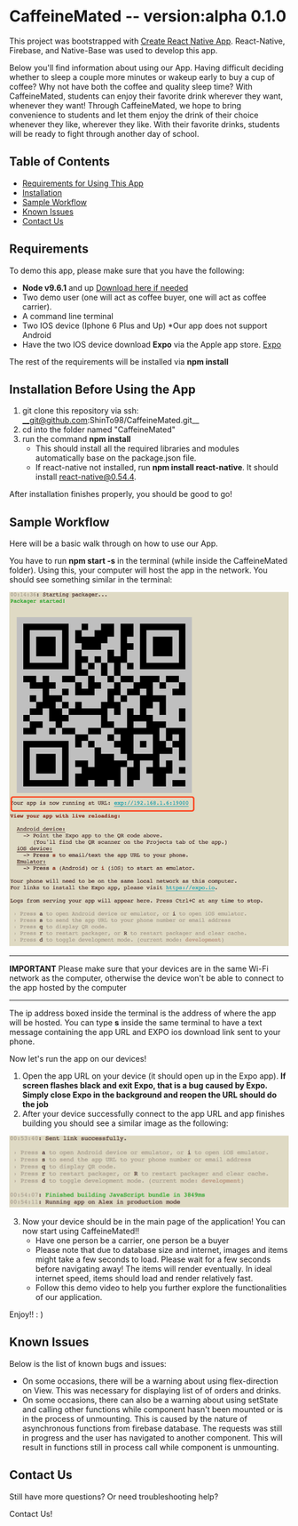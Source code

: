 # CaffeineMated -- version:alpha 0.1.0

This project was bootstrapped with [Create React Native App](https://github.com/react-community/create-react-native-app). React-Native, Firebase, and Native-Base was used to develop this app. 

Below you'll find information about using our App. Having difficult deciding whether to sleep a couple more minutes or wakeup
early to buy a cup of coffee? Why not have both the coffee and quality sleep time? With CaffeineMated, students can enjoy their favorite drink wherever they want, whenever they want! Through CaffeineMated, we hope to bring convenience to students and let them enjoy the drink of their choice whenever they like, wherever they like. With their favorite drinks, students will be ready to fight through another day of school.

## Table of Contents

* [Requirements for Using This App](#requirements)
* [Installation](#installation-before-using-the-app)
* [Sample Workflow](#sample-workflow)
* [Known Issues](#known-issues)
* [Contact Us](#contact-us)


## Requirements

To demo this app, please make sure that you have the following:
  
  - __Node v9.6.1__ and up [Download here if needed](https://nodejs.org/en/download/current/)
  - Two demo user (one will act as coffee buyer, one will act as coffee carrier).
  - A command line terminal
  - Two IOS device (Iphone 6 Plus and Up) *Our app does not support Android
  - Have the two IOS device download __Expo__ via the Apple app store. [Expo](https://expo.io/)
  
The rest of the requirements will be installed via __npm install__
  
## Installation Before Using the App

1. git clone this repository via ssh: __git@github.com:ShinTo98/CaffeineMated.git__
2. cd into the folder named "CaffeineMated"
3. run the command __npm install__
   - This should install all the required libraries and modules automatically base on the package.json file. 
   - If react-native not installed, run __npm install react-native__. It should install react-native@0.54.4.
   
After installation finishes properly, you should be good to go!

## Sample Workflow
Here will be a basic walk through on how to use our App.

You have to run __npm start -s__ in the terminal (while inside the CaffeineMated folder). Using this, your computer will host the app in the network. You should see something similar in the terminal:

![alt text](https://github.com/ShinTo98/CaffeineMated/blob/master/images/DemoNpmStart.png)

--------------------------------------------------------------------------------------------------------------------

__IMPORTANT__ Please make sure that your devices are in the same Wi-Fi network as the computer, otherwise the device
won't be able to connect to the app hosted by the computer

--------------------------------------------------------------------------------------------------------------------

The ip address boxed inside the terminal is the address of where the app will be hosted. You can type __s__ inside the same
terminal to have a text message containing the app URL and EXPO ios download link sent to your phone.

Now let's run the app on our devices!
1. Open the app URL on your device (it should open up in the Expo app). **If screen flashes black and exit Expo, that is a bug caused by Expo. Simply close Expo in the background and reopen the URL should do the job**
2. After your device successfully connect to the app URL and app finishes building you should see a similar image as the following: 

![alt text](https://github.com/ShinTo98/CaffeineMated/blob/master/images/DemoConnected.png)

3. Now your device should be in the main page of the application! You can now start using CaffeineMated!!
   - Have one person be a carrier, one person be a buyer
   - Please note that due to database size and internet, images and items might take a few seconds to load. Please wait for a few seconds before navigating away! The items will render eventually. In ideal internet speed, items should load and render relatively fast.
   - Follow this demo video to help you further explore the functionalities of our application.
   
Enjoy!! : )

## Known Issues
Below is the list of known bugs and issues:
  - On some occasions, there will be a warning about using flex-direction on View. This was necessary for displaying list of of orders and drinks.
  - On some occasions, there can also be a warning about using setState and calling other functions while component hasn't been mounted or is in the process of unmounting. This is caused by the nature of asynchronous functions from firebase database. The requests was still in progress and the user has navigated to another component. This will result in functions still in process call while component is unmounting.

## Contact Us
Still have more questions? Or need troubleshooting help?

Contact Us!
